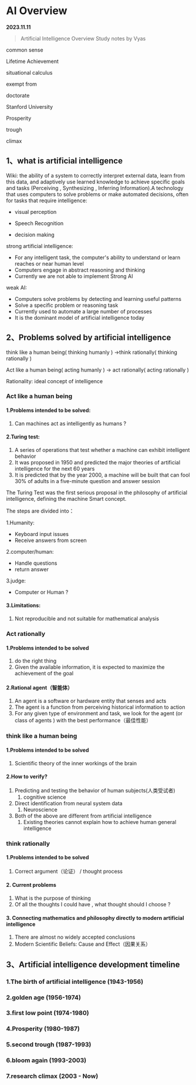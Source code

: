 # AI Overview  

**2023.11.11**

> Artificial Intelligence Overview Study notes by Vyas

common sense 

Lifetime Achievement

situational calculus

exempt from

doctorate 

Stanford University

Prosperity

trough

climax 

## 1、what is artificial intelligence

Wiki: the ability of a system to correctly interpret external data, learn from this data, and adaptively use learned knowledge to achieve specific goals and tasks (Perceiving , Synthesizing , Inferring Information).A technology that uses computers to solve problems or make automated decisions, often for tasks that require intelligence:

- visual perception

- Speech Recognition

- decision making

 

strong artificial intelligence:

- For any intelligent task, the computer's ability to understand or learn reaches or near human level
- Computers engage in abstract reasoning and thinking
- Currently we are not able to implement Strong AI

 

 weak AI:

- Computers solve problems by detecting and learning useful patterns
- Solve a specific problem or reasoning task
- Currently used to automate a large number of processes
- It is the dominant model of artificial intelligence today



## 2、Problems solved by artificial intelligence

think like a human being( thinking humanly ) ->think rationally( thinking rationally )

Act like a human being( acting humanly ) -> act rationally( acting rationally )

Rationality: ideal concept of intelligence

### Act like a human being

#### 1.Problems intended to be solved:

1. Can machines act as intelligently as humans ?

#### 2.Turing test:

1. A series of operations that test whether a machine can exhibit intelligent behavior
2. It was proposed in 1950 and predicted the major theories of artificial intelligence for the next 60 years
3.  It is predicted that by the year 2000, a machine will be built that can fool 30% of adults in a five-minute question and answer session

The Turing Test was the first serious proposal in the philosophy of artificial intelligence, defining the machine Smart concept.

The steps are divided into：

1.Humanity: 

- Keyboard input issues 
- Receive answers from screen

2.computer/human: 

- Handle questions
- return answer 

3.judge: 

- Computer or Human ?

#### 3.Limitations:

1. Not reproducible and not suitable for mathematical analysis



### Act rationally

#### 1.Problems intended to be solved

1. do the right thing
2. Given the available information, it is expected to maximize the achievement of the goal

####  2.Rational agent（智能体）

1. An agent is a software or hardware entity that senses and acts
2. The agent is a function from perceiving historical information to action
3. For any given type of environment and task, we look for the agent (or class of agents ) with the best performance（最佳性能）

### think like a human being

#### 1.Problems intended to be solved

1. Scientific theory of the inner workings of the brain

#### 2.How to verify?

1. Predicting and testing the behavior of human subjects(人类受试者)
   1. cognitive science
2. Direct identification from neural system data
   1. Neuroscience
3. Both of the above are different from artificial intelligence
   1. Existing theories cannot explain how to achieve human general intelligence

### think rationally

#### 1.Problems intended to be solved

1. Correct argument（论证） / thought process

#### 2. Current problems

1. What is the purpose of thinking
2. Of all the thoughts I could have , what thought should I choose ?

#### 3. Connecting mathematics and philosophy directly to modern artificial intelligence

1. There are almost no widely accepted conclusions
2. Modern Scientific Beliefs: Cause and Effect（因果关系）



## 3、Artificial intelligence development timeline

### 1.The birth of artificial intelligence (1943-1956)

### 2.golden age (1956-1974)

### 3.first low point (1974-1980)

### 4.Prosperity (1980-1987)

### 5.second trough (1987-1993)

### 6.bloom again (1993-2003)

### 7.research climax (2003 - Now)



